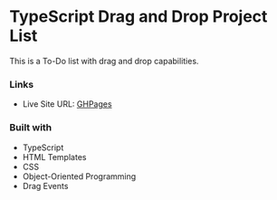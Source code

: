 # TypeScript Drag and Drop Project List

This is a To-Do list with drag and drop capabilities.


### Links

- Live Site URL: [GHPages](https://emday4prez.github.io/drag-and-drop/)



### Built with
- TypeScript
- HTML Templates
- CSS
- Object-Oriented Programming
- Drag Events

